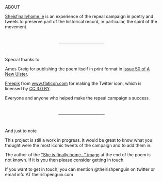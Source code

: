 ABOUT

[Sheisfinallyhome.ie](/) is an experience of the repeal campaign in poetry and tweets to preserve part of the historical record, in particular, the spirit of the movement.

<br />
<hr style="width: 30%; margin-left: auto; margin-right: auto;" />
<br />

Special thanks to

Amos Greig for publishing the poem itself in print format in [issue 50 of A New Ulster](https://issuu.com/amosgreig/docs/anu69/50).

<a href="https://www.flaticon.com/authors/freepik" title="Freepik">Freepik</a> from <a href="https://www.flaticon.com/" title="Flaticon">www.flaticon.com</a> for making the Twitter icon, which is licensed by <a href="http://creativecommons.org/licenses/by/3.0/" title="Creative Commons BY 3.0" target="_blank">CC 3.0 BY</a>.

Everyone and anyone who helped make the repeal campaign a success.

<br />
<hr style="width: 30%; margin-left: auto; margin-right: auto;" />
<br />

And just to note

This project is still a work in progress. It would be great to know what you thought were the most iconic tweets of the campaign and to add them in.

The author of the ["She is finally home..." image](/assets/images/she-is-finally-home-image.jpg) at the end of the poem is not known. If it is you then please consider getting in touch.

If you want to get in touch, you can mention @theirishpenguin on twitter or email info AT theirishpenguin.com
